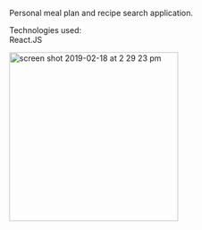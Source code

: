 Personal meal plan and recipe search application.

Technologies used:<br/>
React.JS

<img width="302" alt="screen shot 2019-02-18 at 2 29 23 pm" src="https://user-images.githubusercontent.com/44300521/52972712-b7e0a600-3389-11e9-9c30-fd2b9f91a368.png">

